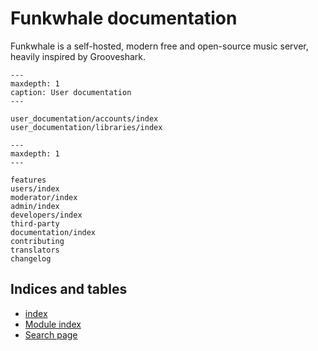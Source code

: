 # Funkwhale documentation

Funkwhale is a self-hosted, modern free and open-source music server, heavily inspired by Grooveshark.

```{toctree}
---
maxdepth: 1
caption: User documentation
---

user_documentation/accounts/index
user_documentation/libraries/index

```

```{toctree}
---
maxdepth: 1
---

features
users/index
moderator/index
admin/index
developers/index
third-party
documentation/index
contributing
translators
changelog
```

## Indices and tables

- [index](genindex)
- [Module index](modindex)
- [Search page](search)
